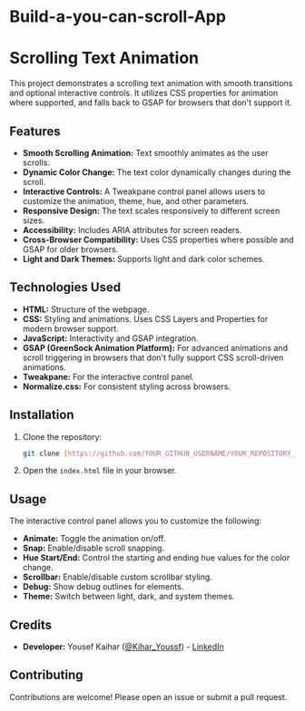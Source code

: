 # Build-a-you-can-scroll-App

# Scrolling Text Animation

This project demonstrates a scrolling text animation with smooth transitions and optional interactive controls. It utilizes CSS properties for animation where supported, and falls back to GSAP for browsers that don't support it.

## Features

*   **Smooth Scrolling Animation:** Text smoothly animates as the user scrolls.
*   **Dynamic Color Change:** The text color dynamically changes during the scroll.
*   **Interactive Controls:** A Tweakpane control panel allows users to customize the animation, theme, hue, and other parameters.
*   **Responsive Design:** The text scales responsively to different screen sizes.
*   **Accessibility:** Includes ARIA attributes for screen readers.
*   **Cross-Browser Compatibility:** Uses CSS properties where possible and GSAP for older browsers.
*   **Light and Dark Themes:** Supports light and dark color schemes.

## Technologies Used

*   **HTML:** Structure of the webpage.
*   **CSS:** Styling and animations. Uses CSS Layers and Properties for modern browser support.
*   **JavaScript:** Interactivity and GSAP integration.
*   **GSAP (GreenSock Animation Platform):** For advanced animations and scroll triggering in browsers that don't fully support CSS scroll-driven animations.
*   **Tweakpane:** For the interactive control panel.
*   **Normalize.css:** For consistent styling across browsers.

## Installation

1.  Clone the repository:

    ```bash
    git clone [https://github.com/YOUR_GITHUB_USERNAME/YOUR_REPOSITORY_NAME.git](https://www.google.com/search?q=https://github.com/YOUR_GITHUB_USERNAME/YOUR_REPOSITORY_NAME.git)  # Replace with your repo URL
    ```

2.  Open the `index.html` file in your browser.

## Usage

The interactive control panel allows you to customize the following:

*   **Animate:** Toggle the animation on/off.
*   **Snap:** Enable/disable scroll snapping.
*   **Hue Start/End:** Control the starting and ending hue values for the color change.
*   **Scrollbar:** Enable/disable custom scrollbar styling.
*   **Debug:** Show debug outlines for elements.
*   **Theme:** Switch between light, dark, and system themes.

## Credits

*   **Developer:** Yousef Kaihar ([@Kihar_Youssf](https://x.com/Kihar_Youssf)) - [LinkedIn](https://www.linkedin.com/in/YOUR_LINKEDIN_PROFILE)

## Contributing

Contributions are welcome! Please open an issue or submit a pull request.
